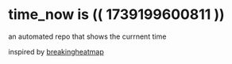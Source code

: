 # time_now is (( 1739199600811 ))

an automated repo that shows the currnent time

inspired by [breakingheatmap](https://github.com/breakingheatmap/breakingheatmap)